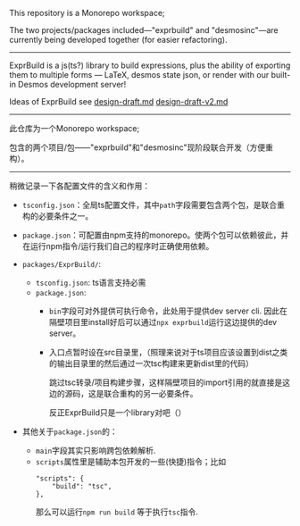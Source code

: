 This repository is a Monorepo workspace;

The two projects/packages included—"exprbuild" and "desmosinc"—are currently being developed together (for easier refactoring).

---

ExprBuild is a js(ts?) library to build expressions, plus the ability of exporting them to multiple forms — LaTeX, desmos state json, or render with our built-in Desmos development server!

Ideas of ExprBuild see [design-draft.md](packages/ExprBuild/design-draft.md) [design-draft-v2.md](packages/ExprBuild/design-draft-v2.md)

---
此仓库为一个Monorepo workspace; 

包含的两个项目/包——"exprbuild"和"desmosinc"现阶段联合开发（方便重构）。

---

稍微记录一下各配置文件的含义和作用：

- `tsconfig.json`：全局ts配置文件，其中`path`字段需要包含两个包，是联合重构的必要条件之一。
- `package.json`：可配置由npm支持的monorepo。使两个包可以依赖彼此，并在运行npm指令/运行我们自己的程序时正确使用依赖。
- `packages/ExprBuild/`:
	- `tsconfig.json`: ts语言支持必需
	- `package.json`: 
		- `bin`字段可对外提供可执行命令，此处用于提供dev server cli. 因此在隔壁项目里install好后可以通过`npx exprbuild`运行这边提供的dev server。
		- 入口点暂时设在src目录里，（照理来说对于ts项目应该设置到dist之类的输出目录里的然后通过一次tsc构建来更新dist里的代码）
			
			跳过tsc转录/项目构建步骤，这样隔壁项目的import引用的就直接是这边的源码，这是联合重构的另一必要条件。
			
			反正ExprBuild只是一个library对吧（）

- 其他关于`package.json`的：
	- `main`字段其实只影响跨包依赖解析.
	- `scripts`属性里是辅助本包开发的一些(快捷)指令；比如
		```
  		"scripts": {
      		"build": "tsc",
  		},
		```
		那么可以运行`npm run build` 等于执行`tsc`指令.
